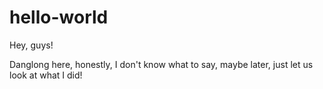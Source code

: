 # hello-world

Hey, guys!

Danglong here, honestly, I don't know what to say, maybe later, just let us look at what I did!
